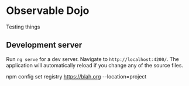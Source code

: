 # Observable Dojo

Testing things

## Development server

Run `ng serve` for a dev server. Navigate to `http://localhost:4200/`. The application will automatically reload if you change any of the source files.

npm config set registry https://blah.org --location=project
